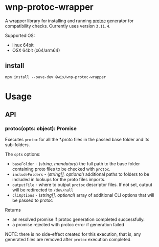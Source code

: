 # wnp-protoc-wrapper

A wrapper library for installing and running [protoc](https://github.com/protocolbuffers/protobuf/releases) generator for compatibility checks.
Currently uses version `3.11.4`. 

Supported OS:
 - linux 64bit
 - OSX 64bit (x64/arm64)
 
## install
```
npm install --save-dev @wix/wnp-protoc-wrapper
```

# Usage

## API 

### protoc(opts: object): Promise<void>
Executes `protoc` for all the *.proto files in the passed base folder and its sub-folders. 

The `opts` options:
 - `baseFolder` - (_string, mandatory_) the full path to the base folder containing proto files to be checked with `protoc`.
 - `includeFolders` - (_string[], optional_) additional paths to folders to be included in lookups for the proto files imports.
 - `outputFile` - where to output `protoc` descriptor files. If not set, output will be redirected to `/dev/null` 
 - `cliOptions` - (_string[], optional_) array of additional CLI options that will be passed to protoc

Returns 
 - an resolved promise if protoc generation completed successfully.
 - a promise rejected with protoc error if generation failed
 
NOTE: there is no side-effect created for this execution, that is, any generated files are removed after `protoc` execution completed.     
